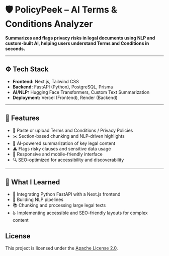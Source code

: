 # 🛡️ PolicyPeek – AI Terms & Conditions Analyzer

**Summarizes and flags privacy risks in legal documents using NLP and custom-built AI, helping users understand Terms and Conditions in seconds.**

---


## ⚙️ Tech Stack

- **Frontend:** Next.js, Tailwind CSS  
- **Backend:** FastAPI (Python), PostgreSQL, Prisma  
- **AI/NLP:** Hugging Face Transformers, Custom Text Summarization  
- **Deployment:** Vercel (Frontend), Render (Backend)

---

## 🎯 Features

- 📄 Paste or upload Terms and Conditions / Privacy Policies  
- ✂️ Section-based chunking and NLP-driven highlights  
- 🧠 AI-powered summarization of key legal content  
- ⚠️ Flags risky clauses and sensitive data usage  
- 📱 Responsive and mobile-friendly interface  
- 🔍 SEO-optimized for accessibility and discoverability

---

## 🧠 What I Learned

- 🔗 Integrating Python FastAPI with a Next.js frontend  
- 🧪 Building NLP pipelines 
- 📚 Chunking and processing large legal texts  
- ♿ Implementing accessible and SEO-friendly layouts for complex content

## License

This project is licensed under the [Apache License 2.0](LICENSE).
